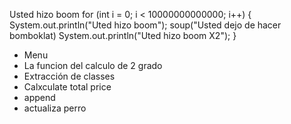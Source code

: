 Usted hizo boom
for (int i = 0; i < 10000000000000; i++)
{
    System.out.println("Uted hizo boom");
    soup("Usted dejo de hacer bomboklat)
    System.out.println("Uted hizo boom X2");
}

- Menu 
- La funcion del calculo de 2 grado
- Extracción de classes
- Calxculate total price 
- append
- actualiza perro
